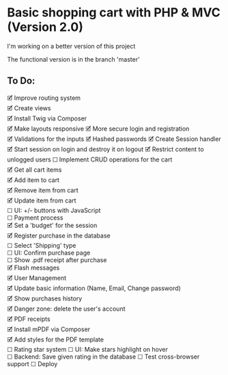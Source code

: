 
# Basic shopping cart with PHP & MVC (Version 2.0)

I'm working on a better version of this project  

The functional version is in the branch 'master'  

## To Do:
🗹 Improve routing system  
🗹 Create views  
  🗹 Install Twig via Composer  
  🗹 Make layouts responsive
🗹 More secure login and registration  
  🗹 Validations for the inputs
  🗹 Hashed passwords
🗹 Create Session handler  
  🗹 Start session on login and destroy it on logout
  🗹 Restrict content to unlogged users
☐ Implement CRUD operations for the cart  
  🗹 Get all cart items  
  🗹 Add item to cart  
  🗹 Remove item from cart  
  🗹 Update item from cart  
  ☐ UI: +/- buttons with JavaScript  
☐ Payment process  
  🗹 Set a 'budget' for the session  
  🗹 Register purchase in the database  
  ☐ Select 'Shipping' type  
  ☐ UI: Confirm purchase page  
  ☐ Show .pdf receipt after purchase  
🗹 Flash messages  
🗹 User Management  
  🗹 Update basic information (Name, Email, Change password)  
  🗹 Show purchases history  
  🗹 Danger zone: delete the user's account  
🗹 PDF receipts  
  🗹 Install mPDF via Composer  
  🗹 Add styles for the PDF template  
☐ Rating star system
  ☐ UI: Make stars highlight on hover  
  ☐ Backend: Save given rating in the database
☐ Test cross-browser support
☐ Deploy